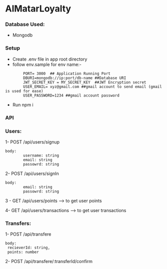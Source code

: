 # AlMatarLoyalty

### Database Used:
- Mongodb 

### Setup 
- Create .env file in app root directory 
- follow env.sample for env name:-
```
        PORT= 3000  ## Application Running Port
        DBURI=mongodb://ip:port/db-name ##Database URI
        JWT_SECRET_KEY = MY_SECRET_KEY  ##JWT Encryption secret
        USER_EMAIL= xyz@gmail.com ##gmail account to send email (gmail is used for ease)
        USER_PASSWORD=1234 ##gmail account password
````
- Run npm i


### API

### Users:  
1- POST /api/users/signup 
```
body: 
        username: string
        email: string
        passowrd: string 
```

2- POST /api/users/signIn 
```
body: 
        email: string
        passowrd: string 
```

3 - GET /api/users/points --> to get user points

4- GET /api/users/transactions --> to get user transactions



### Transfers:

1- POST /api/transfere
```
body: 
 recieverId: string,
 points: number

```

2- POST /api/transfere/:transferId/confirm